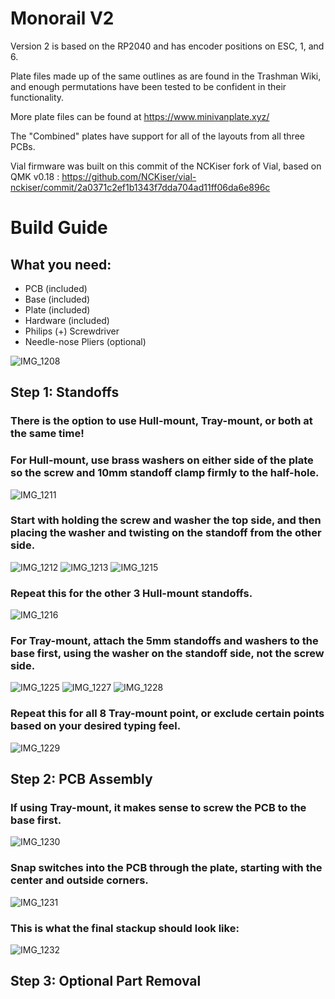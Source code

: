 # Monorail V2

Version 2 is based on the RP2040 and has encoder positions on ESC, 1, and 6.

Plate files made up of the same outlines as are found in the Trashman Wiki, and enough permutations have been tested to be confident in their functionality.

More plate files can be found at https://www.minivanplate.xyz/

The "Combined" plates have support for all of the layouts from all three PCBs.

Vial firmware was built on this commit of the NCKiser fork of Vial, based on QMK v0.18 : https://github.com/NCKiser/vial-nckiser/commit/2a0371c2ef1b1343f7dda704ad11ff06da6e896c


# Build Guide

## What you need:
 - PCB (included)
 - Base (included)
 - Plate (included)
 - Hardware (included)
 - Philips (+) Screwdriver
 - Needle-nose Pliers (optional)

![IMG_1208](https://github.com/KiserDesigns/Monorail/assets/96897936/0dd34419-0b35-4413-9979-ee9bc8c59180)

## Step 1: Standoffs
### There is the option to use Hull-mount, Tray-mount, or both at the same time!
### For Hull-mount, use brass washers on either side of the plate so the screw and 10mm standoff clamp firmly to the half-hole.
![IMG_1211](https://github.com/KiserDesigns/Monorail/assets/96897936/57d4bb6e-9f15-4295-8403-07826e56dbb9)
### Start with holding the screw and washer the top side, and then placing the washer and twisting on the standoff from the other side.
![IMG_1212](https://github.com/KiserDesigns/Monorail/assets/96897936/ed85c0d6-ad70-43f1-aed8-75ec9071cc98)
![IMG_1213](https://github.com/KiserDesigns/Monorail/assets/96897936/34bee921-76cd-44b9-871b-4d80d0488a28)
![IMG_1215](https://github.com/KiserDesigns/Monorail/assets/96897936/47b0c31c-7706-4d61-b8c5-7efcd5d950be)
### Repeat this for the other 3 Hull-mount standoffs.
![IMG_1216](https://github.com/KiserDesigns/Monorail/assets/96897936/24925621-c171-485f-9b3c-5b8ad7c4f676)
### For Tray-mount, attach the 5mm standoffs and washers to the base first, using the washer on the standoff side, not the screw side.
![IMG_1225](https://github.com/KiserDesigns/Monorail/assets/96897936/046fd2f7-f56b-445c-8dda-4aad5c787b20)
![IMG_1227](https://github.com/KiserDesigns/Monorail/assets/96897936/fdf18033-a766-4a65-8bfb-968d0d9859f0)
![IMG_1228](https://github.com/KiserDesigns/Monorail/assets/96897936/0279b760-3fa5-45e1-8ad8-1b3a9af34e6d)
### Repeat this for all 8 Tray-mount point, or exclude certain points based on your desired typing feel.
![IMG_1229](https://github.com/KiserDesigns/Monorail/assets/96897936/24a6cb49-f48d-47e7-8dec-06ef43ff6616)

## Step 2: PCB Assembly
### If using Tray-mount, it makes sense to screw the PCB to the base first.
![IMG_1230](https://github.com/KiserDesigns/Monorail/assets/96897936/dd9687da-a895-4066-a3ed-5516b5a3cbb8)
### Snap switches into the PCB through the plate, starting with the center and outside corners.
![IMG_1231](https://github.com/KiserDesigns/Monorail/assets/96897936/c8aca3a8-820b-4626-8691-ddfc70a0e53b)
### This is what the final stackup should look like:
![IMG_1232](https://github.com/KiserDesigns/Monorail/assets/96897936/b82afb3d-27fb-4085-8851-1b439a2f78e6)

## Step 3: Optional Part Removal





